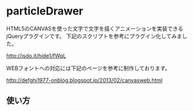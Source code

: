 particleDrawer
==============

HTML5のCANVASを使った文字で文字を描くアニメーションを実装できるjQueryプラグインです。
  下記のスクリプトを参考にプラグイン化してみました。

<http://jsdo.it/hide1/fWqL>

WEBフォントへの対応には下記のページを参考に制作しております。

<http://defghi1977-onblog.blogspot.jp/2013/02/canvasweb.html>


使い方
-----



